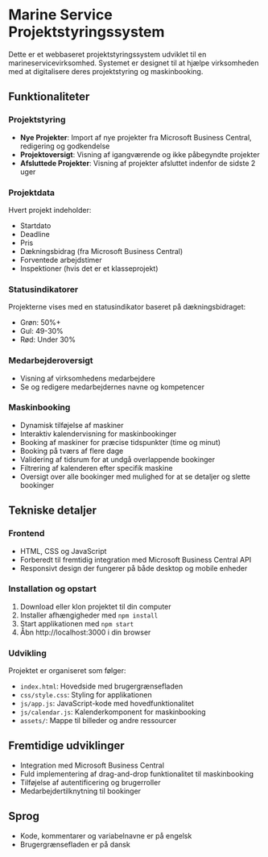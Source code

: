 # Marine Service Projektstyringssystem

Dette er et webbaseret projektstyringssystem udviklet til en marineservicevirksomhed. Systemet er designet til at hjælpe virksomheden med at digitalisere deres projektstyring og maskinbooking.

## Funktionaliteter

### Projektstyring

- **Nye Projekter**: Import af nye projekter fra Microsoft Business Central, redigering og godkendelse
- **Projektoversigt**: Visning af igangværende og ikke påbegyndte projekter
- **Afsluttede Projekter**: Visning af projekter afsluttet indenfor de sidste 2 uger

### Projektdata

Hvert projekt indeholder:

- Startdato
- Deadline
- Pris
- Dækningsbidrag (fra Microsoft Business Central)
- Forventede arbejdstimer
- Inspektioner (hvis det er et klasseprojekt)

### Statusindikatorer

Projekterne vises med en statusindikator baseret på dækningsbidraget:

- Grøn: 50%+
- Gul: 49-30%
- Rød: Under 30%

### Medarbejderoversigt

- Visning af virksomhedens medarbejdere
- Se og redigere medarbejdernes navne og kompetencer

### Maskinbooking

- Dynamisk tilføjelse af maskiner
- Interaktiv kalendervisning for maskinbookinger
- Booking af maskiner for præcise tidspunkter (time og minut)
- Booking på tværs af flere dage
- Validering af tidsrum for at undgå overlappende bookinger
- Filtrering af kalenderen efter specifik maskine
- Oversigt over alle bookinger med mulighed for at se detaljer og slette bookinger

## Tekniske detaljer

### Frontend

- HTML, CSS og JavaScript
- Forberedt til fremtidig integration med Microsoft Business Central API
- Responsivt design der fungerer på både desktop og mobile enheder

### Installation og opstart

1. Download eller klon projektet til din computer
2. Installer afhængigheder med `npm install`
3. Start applikationen med `npm start`
4. Åbn http://localhost:3000 i din browser

### Udvikling

Projektet er organiseret som følger:

- `index.html`: Hovedside med brugergrænsefladen
- `css/style.css`: Styling for applikationen
- `js/app.js`: JavaScript-kode med hovedfunktionalitet
- `js/calendar.js`: Kalenderkomponent for maskinbooking
- `assets/`: Mappe til billeder og andre ressourcer

## Fremtidige udviklinger

- Integration med Microsoft Business Central
- Fuld implementering af drag-and-drop funktionalitet til maskinbooking
- Tilføjelse af autentificering og brugerroller
- Medarbejdertilknytning til bookinger

## Sprog

- Kode, kommentarer og variabelnavne er på engelsk
- Brugergrænsefladen er på dansk
